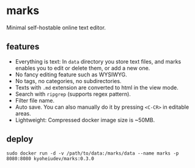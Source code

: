 # marks
Minimal self-hostable online text editor.

## features
- Everything is text: In `data` directory you store text files, and marks enables you to edit or delete them, or add a new one.
- No fancy editing feature such as WYSIWYG.
- No tags, no categories, no subdirectories.
- Texts with `.md` extension are converted to html in the view mode.
- Search with `ripgrep` (supports regex pattern).
- Filter file name.
- Auto save. You can also manually do it by pressing `<C-CR>` in editable areas.
- Lightweight: Compressed docker image size is ~50MB.

## deploy
`sudo docker run -d -v /path/to/data:/marks/data --name marks -p 8080:8080 kyoheiudev/marks:0.3.0`
